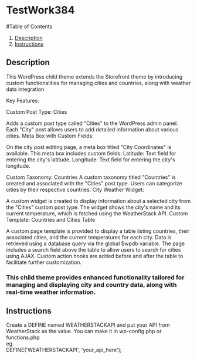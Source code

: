 # TestWork384


#Table of Contents
1. [Description](#Description)
2. [Instructions](#Instructions)

## Description
This WordPress child theme extends the Storefront theme by introducing custom functionalities for managing cities and countries, along with weather data integration

Key Features:

Custom Post Type: Cities

Adds a custom post type called "Cities" to the WordPress admin panel.
Each "City" post allows users to add detailed information about various cities.
Meta Box with Custom Fields:

On the city post editing page, a meta box titled "City Coordinates" is available.
This meta box includes custom fields:
Latitude: Text field for entering the city's latitude.
Longitude: Text field for entering the city's longitude.

Custom Taxonomy: Countries
A custom taxonomy titled "Countries" is created and associated with the "Cities" post type.
Users can categorize cities by their respective countries.
City Weather Widget:

A custom widget is created to display information about a selected city from the "Cities" custom post type.
The widget shows the city's name and its current temperature, which is fetched using the WeatherStack API.
Custom Template: Countries and Cities Table

A custom page template is provided to display a table listing countries, their associated cities, and the current temperatures for each city.
Data is retrieved using a database query via the global $wpdb variable.
The page includes a search field above the table to allow users to search for cities using AJAX.
Custom action hooks are added before and after the table to facilitate further customization.

### This child theme provides enhanced functionality tailored for managing and displaying city and country data, along with real-time weather information.

## Instructions
Create a DEFINE named WEATHERSTACKAPI and put your API from WeatherStack as the value. You can make it in wp-config.php or functions.php\
eg.\
DEFINE('WEATHERSTACKAPI', 'your_api_here');
